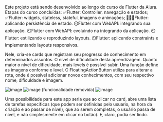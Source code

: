 Este projeto está sendo desenvolvido ao longo do curso de Flutter da Alura.
Etapas do curso concluídas:
✅Flutter: Controller, navegação e estados;
✅Flutter: widgets, stateless, stateful, imagens e animações;
👩🏽‍💻Flutter: aplicando persistência de estado.
⏲️Flutter com WebAPI: integrando sua aplicação.
⏲️Flutter com WebAPI: evoluindo na integrando da aplicação.
⏲️Flutter: estilizando e reproduzindo layouts.
⏲️Flutter: aplicando constraints e implementando layouts responsivos.


Nele, cria-se cards que registram seu progresso de conhecimento em determinados assuntos.
O nível de dificuldade desta aprendizagem.
Quanto maior o nível de dificuldade, mais levels é possível subir.
Uma função define as imagens conforme o level. 
O FloatingActionButton utiliza para alterar a rota, onde é possível adicionar novos conhecimentos, com seu respectivo nome, dificuldade e imagem.

![image](https://user-images.githubusercontent.com/78618323/223533266-b0767bad-84b9-45fc-9daa-748997675c22.png)
![image](https://user-images.githubusercontent.com/78618323/223765259-74a6e582-c503-48ed-99e8-eaf52e1bdea3.png)
(funcionalidade removida)
![image](https://user-images.githubusercontent.com/78618323/223533328-dbdd9a47-c4cf-40e7-8331-05d949f2d42a.png)


Uma possibilidade para este app seria que ao clicar no card, abre uma lista de tarefas especificas (que podem ser definidas pelo usuario, na hora da criação e ao passar de nível), que ao serem completas, o usuário passa de nível, e não simplesmente em clicar no botão).
E, claro, podia ser lindo.
